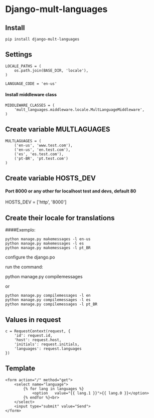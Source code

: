# Django-mult-languages #

## Install

```
pip install django-mult-languages
```

## Settings

```
LOCALE_PATHS = (
    os.path.join(BASE_DIR, 'locale'),
)

LANGUAGE_CODE = 'en-us'
```

#### Install middleware class

```
MIDDLEWARE_CLASSES = (
    'mult_languages.middleware.locale.MultLanguageMiddleware',
)
```

## Create variable MULTLAGUAGES

```
MULTLAGUAGES = (
    ('en-us', 'www.test.com'),
    ('en-us', 'en.test.com'),
    ('es', 'es.test.com'),
    ('pt-BR', 'pt.test.com')
)
```

## Create variable HOSTS_DEV
#### Port 8000 or any other for localhost test and devs, default 80

HOSTS_DEV = ['http', '8000'] 

## Create their locale for translations 
####Exemplo:

```
python manage.py makemessages -l en-us
python manage.py makemessages -l es
python manage.py makemessages -l pt_BR
```
configure the django.po<br>

run the command:

python manage.py compilemessages<br>

or<br>

```
python manage.py compilemessages -l en
python manage.py compilemessages -l es
python manage.py compilemessages -l pt_BR
```

## Values in request

```
c = RequestContext(request, {
    'id': request.id,
    'host': request.host,
    'initials': request.initials,
    'languages': request.languages
})
```

## Template

```
<form action="/" method="get">
    <select name="language">
        {% for lang in languages %}
            <option   value="{{ lang.1 }}">{{ lang.0 }}</option>
        {% endfor %}<br>
    </select>
    <input type="submit" value="Send">
</form>
```


